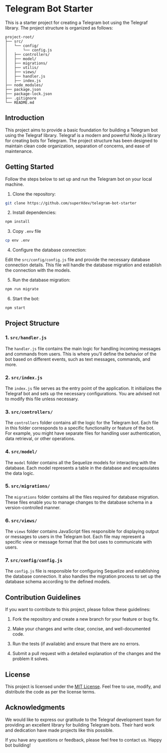 # Telegram Bot Starter

This is a starter project for creating a Telegram bot using the Telegraf library. The project structure is organized as follows:

```
project-root/
├── src/
│   └── config/
│       └── config.js
│   ├── controllers/
│   ├── model/
│   ├── migrations/
│   ├── utilis/
│   ├── views/
│   ├── handler.js
│   ├── index.js
├── node_modules/
├── package.json
├── package-lock.json
├── .gitignore
└── README.md
```

## Introduction

This project aims to provide a basic foundation for building a Telegram bot using the Telegraf library. Telegraf is a modern and powerful Node.js library for creating bots for Telegram. The project structure has been designed to maintain clean code organization, separation of concerns, and ease of maintenance.

## Getting Started

Follow the steps below to set up and run the Telegram bot on your local machine.

1. Clone the repository:

```bash
git clone https://github.com/superXdev/telegram-bot-starter
```

2. Install dependencies:

```bash
npm install
```

3. Copy `.env` file
```bash
cp env .env
```

4. Configure the database connection:

Edit the `src/config/config.js` file and provide the necessary database connection details. This file will handle the database migration and establish the connection with the models.

5. Run the database migration:

```bash
npm run migrate
```

6. Start the bot:

```bash
npm start
```

## Project Structure

### 1. `src/handler.js`

The `handler.js` file contains the main logic for handling incoming messages and commands from users. This is where you'll define the behavior of the bot based on different events, such as text messages, commands, and more.

### 2. `src/index.js`

The `index.js` file serves as the entry point of the application. It initializes the Telegraf bot and sets up the necessary configurations. You are advised not to modify this file unless necessary.

### 3. `src/controllers/`

The `controllers` folder contains all the logic for the Telegram bot. Each file in this folder corresponds to a specific functionality or feature of the bot. For example, you might have separate files for handling user authentication, data retrieval, or other operations.

### 4. `src/model/`

The `model` folder contains all the Sequelize models for interacting with the database. Each model represents a table in the database and encapsulates the data logic.

### 5. `src/migrations/`

The `migrations` folder contains all the files required for database migration. These files enable you to manage changes to the database schema in a version-controlled manner.

### 6. `src/views/`

The `views` folder contains JavaScript files responsible for displaying output or messages to users in the Telegram bot. Each file may represent a specific view or message format that the bot uses to communicate with users.

### 7. `src/config/config.js`

The `config.js` file is responsible for configuring Sequelize and establishing the database connection. It also handles the migration process to set up the database schema according to the defined models.

## Contribution Guidelines

If you want to contribute to this project, please follow these guidelines:

1. Fork the repository and create a new branch for your feature or bug fix.

2. Make your changes and write clear, concise, and well-documented code.

3. Run the tests (if available) and ensure that there are no errors.

4. Submit a pull request with a detailed explanation of the changes and the problem it solves.

## License

This project is licensed under the [MIT License](LICENSE). Feel free to use, modify, and distribute the code as per the license terms.

## Acknowledgments

We would like to express our gratitude to the Telegraf development team for providing an excellent library for building Telegram bots. Their hard work and dedication have made projects like this possible.

If you have any questions or feedback, please feel free to contact us. Happy bot building!
